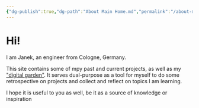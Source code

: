 ```yaml
---
{"dg-publish":true,"dg-path":"About Main Home.md","permalink":"/about-main-home/","title":"janek.ing - Home","hide":true,"tags":["gardenEntry"],"dgShowFileTree":"false","dgShowToc":"false","created":"2025-04-29T21:00:38.386+02:00","updated":"2025-05-14T23:07:08.688+02:00"}
---
```


# Hi!
I am Janek, an engineer from Cologne, Germany.

This site contains some of mpy past and current projects, as well as my ["digital garden"](https://maggieappleton.com/garden-history/). It serves dual-purpose as a tool for myself to do some retrospective on projects and collect and reflect on topics I am learning.

I hope it is useful to you as well, be it as a source of knowledge or inspiration

